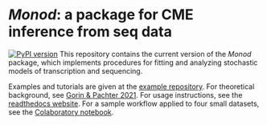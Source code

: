# *Monod*: a package for CME inference from seq data

[![PyPI version](https://badge.fury.io/py/monod.svg)](https://badge.fury.io/py/monod)
This repository contains the current version of the *Monod* package, which implements procedures for fitting and analyzing stochastic models of transcription and sequencing. 

Examples and tutorials are given at the [example repository](https://github.com/pachterlab/monod_examples). For theoretical background, see [Gorin & Pachter 2021](https://www.biorxiv.org/content/10.1101/2021.07.30.454514v1). For usage instructions, see the [readthedocs website](https://monod-examples.readthedocs.io/en/latest/index.html). For a sample workflow applied to four small datasets, see the [Colaboratory notebook](https://github.com/pachterlab/monod_examples/blob/main/Monod_demo.ipynb). 
